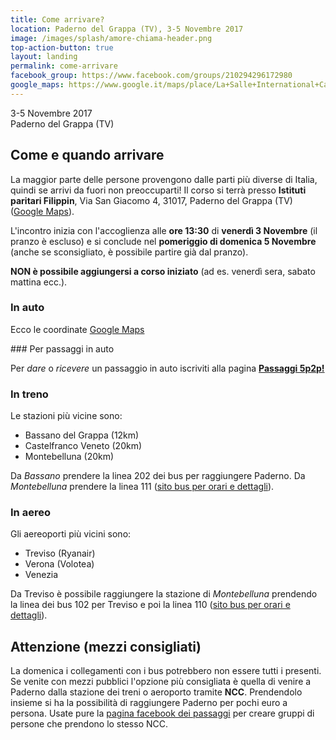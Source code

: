 ```yaml
---
title: Come arrivare?
location: Paderno del Grappa (TV), 3-5 Novembre 2017
image: /images/splash/amore-chiama-header.png
top-action-button: true
layout: landing
permalink: come-arrivare
facebook_group: https://www.facebook.com/groups/210294296172980
google_maps: https://www.google.it/maps/place/La+Salle+International+Campus+-+Istituti+Paritari+Filippin/@45.8285429,11.8578177,17z/data=!3m1!4b1!4m5!3m4!1s0x4778ded1238e67a3:0xac9a500d554c08b7!8m2!3d45.8285392!4d11.8600117?hl=en
---
```

<div class="light-section  padding-2-bottom">
<div class="max-width margin-auto padding-2-side" markdown="1">

<div class="relevant-box">
<div class="relevant-text">3-5 Novembre 2017</div>
<div class="relevant-subtext">Paderno del Grappa (TV)</div>
</div>

## Come e quando arrivare

La maggior parte delle persone provengono dalle parti più diverse di Italia, quindi se arrivi da fuori non preoccuparti! Il corso si terrà presso **Istituti paritari Filippin**, Via San Giacomo 4,
31017, Paderno del Grappa (TV) ([Google Maps]({{page.google_maps}})).

L'incontro inizia con l'accoglienza alle **ore 13:30** di **venerdì 3 Novembre** (il pranzo è escluso) e si conclude nel **pomeriggio di domenica 5 Novembre** (anche se sconsigliato, è possibile partire già dal pranzo).

**NON è possibile aggiungersi a corso iniziato** (ad es. venerdì sera, sabato mattina ecc.).


### <i class="fa fa-car padding-1-right" aria-hidden="true"></i> In auto

Ecco le coordinate [Google Maps]({{page.google_maps}})

<div class="important message" markdown="1">
### <i class="fa fa-map-marker padding-1-right" aria-hidden="true"></i> Per passaggi in auto

Per *dare* o *ricevere* un passaggio in auto iscriviti alla pagina **[Passaggi 5p2p!]({{page.facebook_group}})**
</div>

### <i class="fa fa-train padding-1-right" aria-hidden="true"></i> In treno

Le stazioni più vicine sono:

- Bassano del Grappa (12km)
- Castelfranco Veneto (20km)
- Montebelluna (20km)

Da _Bassano_ prendere la linea 202 dei bus per raggiungere Paderno. Da _Montebelluna_ prendere la linea 111 ([sito bus per orari e dettagli](http://www.mobilitadimarca.it/)).

### <i class="fa fa-plane padding-1-right" aria-hidden="true"></i> In aereo

Gli aereoporti più vicini sono:

- Treviso (Ryanair)
- Verona (Volotea)
- Venezia

Da Treviso è possibile raggiungere la stazione di *Montebelluna* prendendo la linea dei bus 102 per Treviso e poi la linea 110 ([sito bus per orari e dettagli](http://www.mobilitadimarca.it/)).

## Attenzione (mezzi consigliati)

La domenica i collegamenti con i bus potrebbero non essere tutti i presenti. Se venite con mezzi pubblici l'opzione più consigliata è quella di venire a Paderno dalla stazione dei treni o aeroporto tramite **NCC**. Prendendolo insieme si ha la possibilità di raggiungere Paderno per pochi euro a persona. Usate pure la [pagina facebook dei passaggi]({{page.facebook_group}}) per creare gruppi di persone che prendono lo stesso NCC.





</div>
</div>
